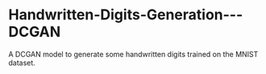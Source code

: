 # Handwritten-Digits-Generation---DCGAN
A DCGAN model to generate some handwritten digits trained on the MNIST dataset.
